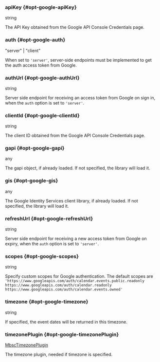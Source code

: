 ### apiKey {#opt-google-apiKey}

string

The API Key obtained from the Google API Console Credentials page.
### auth {#opt-google-auth}

"server" &#124; "client"

When set to `'server'`, server-side endpoints must be implemented to get the auth access token from Google.
### authUrl {#opt-google-authUrl}

string

Server side endpoint for receiving an access token from Google on sign in, when the `auth` option is set to `'server'`.
### clientId {#opt-google-clientId}

string

The client ID obtained from the Google API Console Credentials page.
### gapi {#opt-google-gapi}

any

The gapi object, if already loaded. If not specified, the library will load it.
### gis {#opt-google-gis}

any

The Google Identity Services client library, if already loaded. If not specified, the library will load it.
### refreshUrl {#opt-google-refreshUrl}

string

Server side endpoint for receiving a new access token from Google on expiry, when the `auth` option is set to `'server'`.
### scopes {#opt-google-scopes}

string

Specify custom scopes for Google authentication.
The default scopes are
`'https://www.googleapis.com/auth/calendar.events.public.readonly https://www.googleapis.com/auth/calendar.readonly https://www.googleapis.com/auth/calendar.events.owned'`
### timezone {#opt-google-timezone}

string

If specified, the event dates will be returned in this timezone.
### timezonePlugin {#opt-google-timezonePlugin}

[MbscTimezonePlugin](#type-MbscTimezonePlugin)

The timezone plugin, needed if timezone is specified.